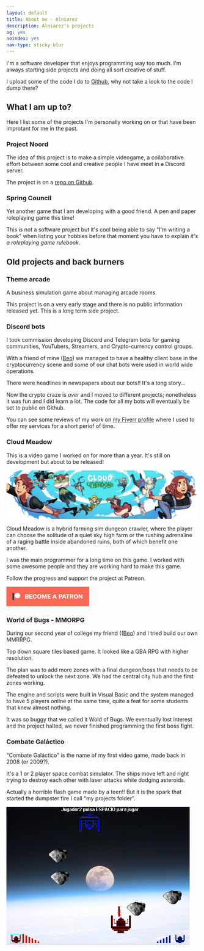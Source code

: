 ```yaml
---
layout: default
title: About me - Alniarez
description: Alniarez's projects
og: yes
noindex: yes
nav-type: sticky blur
---
```

<section class="boxed margin">
    <p>I'm a software developer that enjoys programming way too much. I'm always starting side projects and doing all sort creative of stuff.</p>
    <p>I upload some of the code I do to <a href="https://github.com/alniarez">Github</a>, why not take a look to the code I dump there?</p>
</section>
<section>
  <h2>What I am up to?</h2>
  <p>Here I list some of the projects I'm personally working on or that have been improtant for me in the past.</p>
  <h3>Project Noord</h3>
  <p>The idea of this project is to make a simple videogame, a collaborative effort between some cool and creative people I have meet in a Discord server.</p>
  <p>The project is on a <a href="https://github.com/Alniarez/project-noord">repo on Github</a>.</p>
  <h3>Spring Council</h3>
  <p>Yet another game that I am developing with a good friend. A pen and paper roleplaying game this time!</p>
  <p>This is not a software project but it's cool being able to say "I'm writing a book" when listing your hobbies before that moment you have to explain <i>it's a roleplaying game rulebook</i>.</p>
</section>
<section>
  <h2>Old projects and back burners</h2>
  <h3>Theme arcade</h3>
  <p>A business simulation game about managing arcade rooms.</p>
  <p>This project is on a very early stage and there is no public information released yet. This is a long term side project.</p>
  <h3>Discord bots</h3>
  <p>I took commission developing Discord and Telegram bots for gaming communities, YouTubers, Streamers, and Crypto-currency control groups.</p>
  <p>With a friend of mine (<a href="https://github.com/Eidun">Beo</a>) we managed to have a healthy client base in the cryptocurrency scene and some of our chat bots were used in world wide operations.</p>
  <p>There were headlines in newspapers about our bots!! It's a long story...</p>
  <p>Now the crypto craze is <i>over</i> and I moved to different projects; nonetheless it was fun and I did learn a lot. The code for all my bots will eventually be set to public on Github.</p>
  <p>You can see some reviews of my work on <a href="https://www.fiverr.com/alniarez">my Fiverr profile</a> where I used to offer my services for a short periof of time.</p>
  <h3>Cloud Meadow</h3>
  <p>This is a video game I worked on for more than a year. It's still on development but about to be released!</p>
  <img class="rounded image center" src="/assets/images/CM_Banner_January_2018.png" alt="Cloud Meadow banner">
  <p>Cloud Meadow is a hybrid farming sim dungeon crawler, where the player can choose the solitude of a quiet sky high farm or the rushing adrenaline of a raging battle inside abandoned ruins, both of which benefit one another.</p>
  <p>I was the main programmer for a long time on this game. I worked with some awesome people and they are working hard to make this game.</p>
  <p>Follow the progress and support the project at Patreon.</p>
  <p><a href="https://www.patreon.com/CloudMeadow"><img src="/assets/images//become_a_patron_button.png" alt="Become a patron" class="image"></a></p>
  <h3>World of Bugs - MMORPG</h3>
  <p>During our second year of college my friend ((<a href="https://github.com/Eidun">Beo</a>) and I tried build our own MMRRPG.</p>
  <p>Top down square tiles based game. It looked like a GBA RPG with higher resolution.</p>
  <p>The plan was to add more zones with a final dungeon/boss that needs to be defeated to unlock the next zone. We had the central city hub and the first zones working.</p>
  <p>The engine and scripts were built in Visual Basic and the system managed to have 5 players online at the same time, quite a feat for some students that knew almost nothing.</p>
  <p>It was so buggy that we called it Wold of Bugs. We eventually lost interest and the project halted, we never finished programming the first boss fight.</p>
  <h3>Combate Galáctico</h3>
  <p>"Combate Galáctico" is the name of my first video game, made back in 2008 (or 2009?).</p>
  <p>It's a 1 or 2 player space combat simulator. The ships move left and right trying to destroy each other with laser attacks while dodging asteroids.</p>
  <p>Actually a horrible flash game made by a teen!! But it is the spark that started the dumpster fire I call "my projects folder".</p>
  <p><img class="image" src="/assets/images//combate_galactico.png" alt="Combate galáctico screenshot"></p>
</section>
